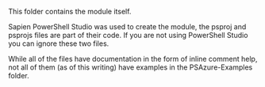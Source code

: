 This folder contains the module itself. 

Sapien PowerShell Studio was used to create the module, the psproj and psprojs files are part of their code. If you are not using PowerShell Studio you can ignore these two files.

While all of the files have documentation in the form of inline comment help, not all of them (as of this writing) have examples in the PSAzure-Examples folder. 
